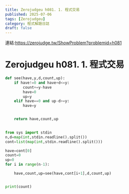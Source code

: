 ```yaml
---
title: Zerojudgeu h081. 1. 程式交易
published: 2025-07-06
tags: [Zerojudgeu]
category: 程式解題日誌
draft: false
---
```


連結:https://zerojudge.tw/ShowProblem?problemid=h081
#  Zerojudgeu h081. 1. 程式交易
```python
def see(have,y,d,count,up):
    if have!=0 and have+d<=y:
        count+=y-have
        have=0
        up=y
    elif have==0 and up-d>=y:
        have=y


    return have,count,up
    

from sys import stdin
n,d=map(int,stdin.readline().split())
cont=list(map(int,stdin.readline().split()))

have=cont[0]
count=0
up=0
for i in range(n-1):

    have,count,up=see(have,cont[i+1],d,count,up)


print(count)


```
